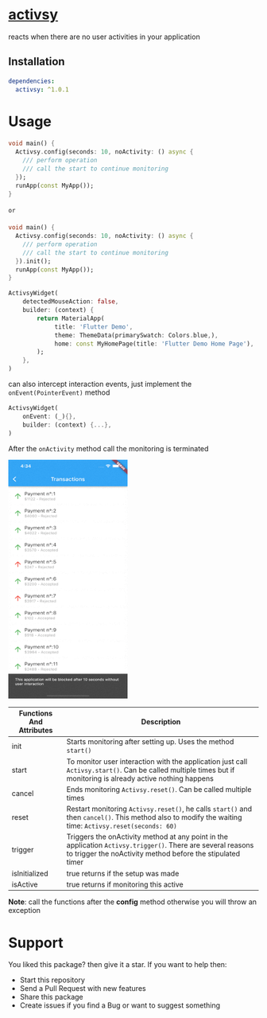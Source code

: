 # [activsy](https://pub.dev/packages/activsy)

reacts when there are no user activities in your application

## Installation

```yaml
dependencies:
  activsy: ^1.0.1
```

# Usage

```dart
void main() {
  Activsy.config(seconds: 10, noActivity: () async {
    /// perform operation
    /// call the start to continue monitoring 
  });
  runApp(const MyApp());
}

or

void main() {
  Activsy.config(seconds: 10, noActivity: () async {
    /// perform operation
    /// call the start to continue monitoring 
  }).init();
  runApp(const MyApp());
}
```

```dart
ActivsyWidget(
    detectedMouseAction: false,
    builder: (context) {
        return MaterialApp(
             title: 'Flutter Demo',
             theme: ThemeData(primarySwatch: Colors.blue,),
             home: const MyHomePage(title: 'Flutter Demo Home Page'),
        );
    },
)
```

can also intercept interaction events, just implement the  ```onEvent(PointerEvent)``` method

```dart
ActivsyWidget(
    onEvent: (_){},
    builder: (context) {...},
)
```

After the ```onActivity``` method call the monitoring is terminated

<img src="/demo.gif" width="240" height="480">

| Functions And Attributes  | Description                                                                                                                                              |
|------------------|----------------------------------------------------------------------------------------------------------------------------------------------------------|
| init             | Starts monitoring after setting up. Uses the method `start()`                                                                                            |
| start            | To monitor user interaction with the application just call `Activsy.start()`. Can be called multiple times but if monitoring is already active nothing happens                                    |
| cancel           | Ends monitoring `Activsy.reset()`. Can be called multiple times                                                                                          |
| reset            | Restart monitoring `Activsy.reset()`, he calls `start()` and then `cancel()`. This method also to modify the waiting time:  `Activsy.reset(seconds: 60)` |
| trigger          | Triggers the onActivity method at any point in the application  `Activsy.trigger()`. There are several reasons to trigger the noActivity method before the stipulated timer                                                                    |
| isInitialized    | true returns if the setup was made                                                                                                                       |
| isActive         | true returns if monitoring this active                                                                                                                   |

**Note**: call the functions after the **config** method otherwise you will throw an exception

# Support

You liked this package? then give it a star. If you want to help then:

* Start this repository
* Send a Pull Request with new features
* Share this package
* Create issues if you find a Bug or want to suggest something

